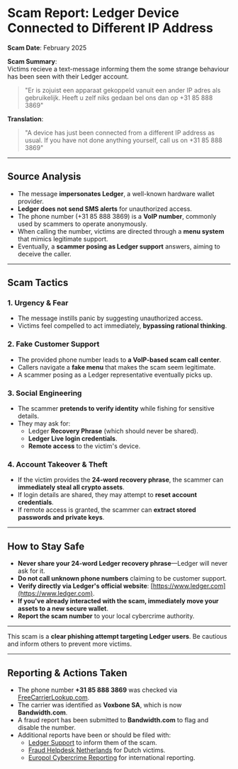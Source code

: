 # Scam Report: Ledger Device Connected to Different IP Address
**Scam Date**: February 2025

**Scam Summary**:  
Victims recieve a text-message informing them the some strange behaviour has been seen with their Ledger account.

> "Er is zojuist een apparaat gekoppeld vanuit een ander IP adres als gebruikelijk. Heeft u zelf niks gedaan bel ons dan op +31 85 888 3869"

**Translation**:  
> "A device has just been connected from a different IP address as usual. If you have not done anything yourself, call us on +31 85 888 3869"

---
## Source Analysis  
- The message **impersonates Ledger**, a well-known hardware wallet provider.  
- **Ledger does not send SMS alerts** for unauthorized access.  
- The phone number (+31 85 888 3869) is a **VoIP number**, commonly used by scammers to operate anonymously.  
- When calling the number, victims are directed through a **menu system** that mimics legitimate support.  
- Eventually, a **scammer posing as Ledger support** answers, aiming to deceive the caller.  

---

## Scam Tactics  

### 1. Urgency & Fear  
- The message instills panic by suggesting unauthorized access.  
- Victims feel compelled to act immediately, **bypassing rational thinking**.  

### 2. Fake Customer Support  
- The provided phone number leads to **a VoIP-based scam call center**.  
- Callers navigate a **fake menu** that makes the scam seem legitimate.  
- A scammer posing as a Ledger representative eventually picks up.  

### 3. Social Engineering  
- The scammer **pretends to verify identity** while fishing for sensitive details.  
- They may ask for:  
  - Ledger **Recovery Phrase** (which should never be shared).  
  - **Ledger Live login credentials**.  
  - **Remote access** to the victim's device.  

### 4. Account Takeover & Theft  
- If the victim provides the **24-word recovery phrase**, the scammer can **immediately steal all crypto assets**.  
- If login details are shared, they may attempt to **reset account credentials**.  
- If remote access is granted, the scammer can **extract stored passwords and private keys**.  

---

## How to Stay Safe  
- **Never share your 24-word Ledger recovery phrase**—Ledger will never ask for it.  
- **Do not call unknown phone numbers** claiming to be customer support.  
- **Verify directly via Ledger's official website**: [https://www.ledger.com](https://www.ledger.com).  
- **If you've already interacted with the scam, immediately move your assets to a new secure wallet**.  
- **Report the scam number** to your local cybercrime authority.  

---

This scam is a **clear phishing attempt targeting Ledger users**. Be cautious and inform others to prevent more victims.  

---

## Reporting & Actions Taken  
- The phone number **+31 85 888 3869** was checked via [FreeCarrierLookup.com](https://freecarrierlookup.com).  
- The carrier was identified as **Voxbone SA**, which is now **Bandwidth.com**.  
- A fraud report has been submitted to **Bandwidth.com** to flag and disable the number.  
- Additional reports have been or should be filed with:  
  - [Ledger Support](https://support.ledger.com) to inform them of the scam.  
  - [Fraud Helpdesk Netherlands](https://www.fraudehelpdesk.nl/) for Dutch victims.  
  - [Europol Cybercrime Reporting](https://www.europol.europa.eu/report-a-crime) for international reporting.  

